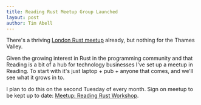 ```yaml
---
title: Reading Rust Meetup Group Launched
layout: post
author: Tim Abell
---
```


There's a thriving [London Rust meetup](https://www.meetup.com/Rust-London-User-Group/) already, but nothing for the Thames Valley.

Given the growing interest in Rust in the programming community and that Reading is a bit of a hub for technology businesses I've set up a meetup in Reading. To start with it's just laptop + pub + anyone that comes, and we'll see what it grows in to.

I plan to do this on the second Tuesday of every month. Sign on meetup to be kept up to date: [Meetup: Reading Rust Workshop](https://www.meetup.com/reading-rust-workshop/).
